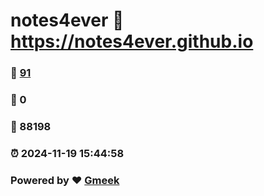 # notes4ever :link: https://notes4ever.github.io 
### :page_facing_up: [91](https://notes4ever.github.io/tag.html) 
### :speech_balloon: 0 
### :hibiscus: 88198 
### :alarm_clock: 2024-11-19 15:44:58 
### Powered by :heart: [Gmeek](https://github.com/Meekdai/Gmeek)
